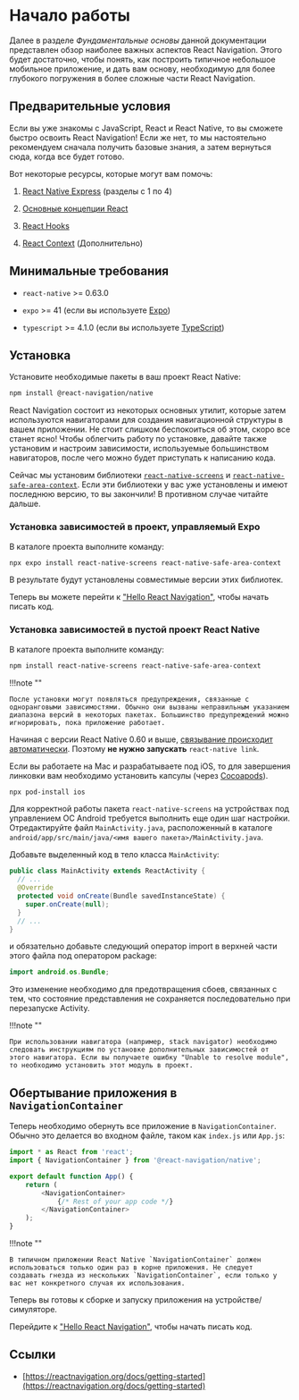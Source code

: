 # Начало работы

Далее в разделе _Фундаментальные основы_ данной документации представлен обзор наиболее важных аспектов React Navigation. Этого будет достаточно, чтобы понять, как построить типичное небольшое мобильное приложение, и дать вам основу, необходимую для более глубокого погружения в более сложные части React Navigation.

## Предварительные условия

Если вы уже знакомы с JavaScript, React и React Native, то вы сможете быстро освоить React Navigation! Если же нет, то мы настоятельно рекомендуем сначала получить базовые знания, а затем вернуться сюда, когда все будет готово.

Вот некоторые ресурсы, которые могут вам помочь:

1.  [React Native Express](https://www.reactnative.express) (разделы с 1 по 4)

2.  [Основные концепции React](https://reactdev.ru/learn)

3.  [React Hooks](https://reactdev.ru/reference/hooks/)

4.  [React Context](https://reactdev.ru/learn/passing-data-deeply-with-context) (Дополнительно)

## Минимальные требования

-   `react-native` >= 0.63.0

-   `expo` >= 41 (если вы используете [Expo](https://expo.io))

-   `typescript` >= 4.1.0 (если вы используете [TypeScript](https://www.typescriptlang.org))

## Установка

Установите необходимые пакеты в ваш проект React Native:

```bash
npm install @react-navigation/native
```

React Navigation состоит из некоторых основных утилит, которые затем используются навигаторами для создания навигационной структуры в вашем приложении. Не стоит слишком беспокоиться об этом, скоро все станет ясно! Чтобы облегчить работу по установке, давайте также установим и настроим зависимости, используемые большинством навигаторов, после чего можно будет приступать к написанию кода.

Сейчас мы установим библиотеки [`react-native-screens`](https://github.com/software-mansion/react-native-screens) и [`react-native-safe-area-context`](https://github.com/th3rdwave/react-native-safe-area-context). Если эти библиотеки у вас уже установлены и имеют последнюю версию, то вы закончили! В противном случае читайте дальше.

### Установка зависимостей в проект, управляемый Expo

В каталоге проекта выполните команду:

```bash
npx expo install react-native-screens react-native-safe-area-context
```

В результате будут установлены совместимые версии этих библиотек.

Теперь вы можете перейти к ["Hello React Navigation"](hello-react-navigation.md), чтобы начать писать код.

### Установка зависимостей в пустой проект React Native

В каталоге проекта выполните команду:

```bash
npm install react-native-screens react-native-safe-area-context
```

!!!note ""

    После установки могут появляться предупреждения, связанные с одноранговыми зависимостями. Обычно они вызваны неправильным указанием диапазона версий в некоторых пакетах. Большинство предупреждений можно игнорировать, пока приложение работает.

Начиная с версии React Native 0.60 и выше, [связывание происходит автоматически](https://github.com/react-native-community/cli/blob/master/docs/autolinking.md). Поэтому **не нужно запускать** `react-native link`.

Если вы работаете на Mac и разрабатываете под iOS, то для завершения линковки вам необходимо установить капсулы (через [Cocoapods](https://cocoapods.org/)).

```bash
npx pod-install ios
```

Для корректной работы пакета `react-native-screens` на устройствах под управлением ОС Android требуется выполнить еще один шаг настройки. Отредактируйте файл `MainActivity.java`, расположенный в каталоге `android/app/src/main/java/<имя вашего пакета>/MainActivity.java`.

Добавьте выделенный код в тело класса `MainActivity`:

```java
public class MainActivity extends ReactActivity {
  // ...
  @Override
  protected void onCreate(Bundle savedInstanceState) {
    super.onCreate(null);
  }
  // ...
}
```

и обязательно добавьте следующий оператор import в верхней части этого файла под оператором package:

```java
import android.os.Bundle;
```

Это изменение необходимо для предотвращения сбоев, связанных с тем, что состояние представления не сохраняется последовательно при перезапуске Activity.

!!!note ""

    При использовании навигатора (например, stack navigator) необходимо следовать инструкциям по установке дополнительных зависимостей от этого навигатора. Если вы получаете ошибку "Unable to resolve module", то необходимо установить этот модуль в проект.

## Обертывание приложения в `NavigationContainer`

Теперь необходимо обернуть все приложение в `NavigationContainer`. Обычно это делается во входном файле, таком как `index.js` или `App.js`:

```js
import * as React from 'react';
import { NavigationContainer } from '@react-navigation/native';

export default function App() {
    return (
        <NavigationContainer>
            {/* Rest of your app code */}
        </NavigationContainer>
    );
}
```

!!!note ""

    В типичном приложении React Native `NavigationContainer` должен использоваться только один раз в корне приложения. Не следует создавать гнезда из нескольких `NavigationContainer`, если только у вас нет конкретного случая их использования.

Теперь вы готовы к сборке и запуску приложения на устройстве/симуляторе.

Перейдите к ["Hello React Navigation"](hello-react-navigation.md), чтобы начать писать код.

## Ссылки

-   [https://reactnavigation.org/docs/getting-started](https://reactnavigation.org/docs/getting-started)
